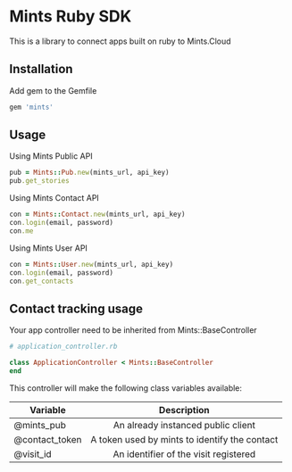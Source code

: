 # Mints Ruby SDK

This is a library to connect apps built on ruby to Mints.Cloud

## Installation

Add gem to the Gemfile
```bash
gem 'mints'
```

## Usage
Using Mints Public API
```ruby
pub = Mints::Pub.new(mints_url, api_key)
pub.get_stories
```

Using Mints Contact API
```ruby
con = Mints::Contact.new(mints_url, api_key)
con.login(email, password)
con.me
```

Using Mints User API
```ruby
con = Mints::User.new(mints_url, api_key)
con.login(email, password)
con.get_contacts
```
## Contact tracking usage
Your app controller need to be inherited from Mints::BaseController
```ruby
# application_controller.rb

class ApplicationController < Mints::BaseController
end
```
This controller will make the following class variables available:

| Variable        | Description                                   |
|   ---           |    :---:                                      |
| @mints_pub      | An already instanced public client            |
| @contact_token  | A token used by mints to identify the contact |
| @visit_id       | An identifier of the visit registered         |